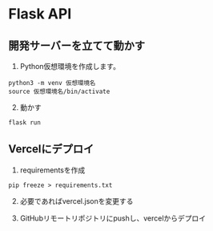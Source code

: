 # Flask API
## 開発サーバーを立てて動かす
1. Python仮想環境を作成します。
```
python3 -m venv 仮想環境名
source 仮想環境名/bin/activate
```

2. 動かす
```
flask run
```

## Vercelにデプロイ
1. requirementsを作成
```
pip freeze > requirements.txt
```

2. 必要であればvercel.jsonを変更する

3. GitHubリモートリポジトリにpushし、vercelからデプロイ